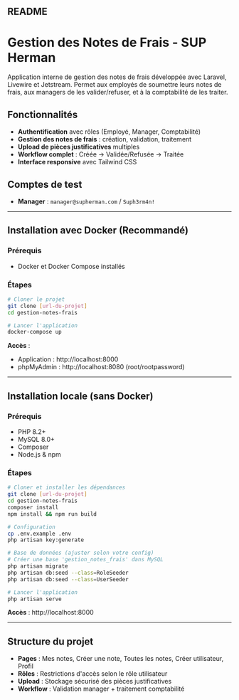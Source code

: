 ## README

# Gestion des Notes de Frais - SUP Herman

Application interne de gestion des notes de frais développée avec Laravel, Livewire et Jetstream. Permet aux employés de soumettre leurs notes de frais, aux managers de les valider/refuser, et à la comptabilité de les traiter.

## Fonctionnalités

- **Authentification** avec rôles (Employé, Manager, Comptabilité)
- **Gestion des notes de frais** : création, validation, traitement
- **Upload de pièces justificatives** multiples
- **Workflow complet** : Créée → Validée/Refusée → Traitée
- **Interface responsive** avec Tailwind CSS

## Comptes de test

- **Manager** : `manager@supherman.com` / `Suph3rm4n!`

---

## Installation avec Docker (Recommandé)

### Prérequis
- Docker et Docker Compose installés

### Étapes
```bash
# Cloner le projet
git clone [url-du-projet]
cd gestion-notes-frais

# Lancer l'application
docker-compose up
```

**Accès** :
- Application : http://localhost:8000
- phpMyAdmin : http://localhost:8080 (root/rootpassword)

---

## Installation locale (sans Docker)

### Prérequis
- PHP 8.2+
- MySQL 8.0+
- Composer
- Node.js & npm

### Étapes

```bash
# Cloner et installer les dépendances
git clone [url-du-projet]
cd gestion-notes-frais
composer install
npm install && npm run build

# Configuration
cp .env.example .env
php artisan key:generate

# Base de données (ajuster selon votre config)
# Créer une base 'gestion_notes_frais' dans MySQL
php artisan migrate
php artisan db:seed --class=RoleSeeder
php artisan db:seed --class=UserSeeder

# Lancer l'application
php artisan serve
```

**Accès** : http://localhost:8000

---

## Structure du projet

- **Pages** : Mes notes, Créer une note, Toutes les notes, Créer utilisateur, Profil
- **Rôles** : Restrictions d'accès selon le rôle utilisateur
- **Upload** : Stockage sécurisé des pièces justificatives
- **Workflow** : Validation manager + traitement comptabilité
